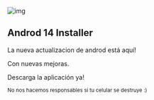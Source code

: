![img](https://i.ibb.co/5nhcZ6d/Picsart-22-09-09-09-45-19-501.png)

## Androd 14 Installer
La nueva actualizacion de androd está aquí!

Con nuevas mejoras.

Descarga la aplicación ya!

<sup>No nos hacemos responsables si tu celular se destruye :)</sup>

